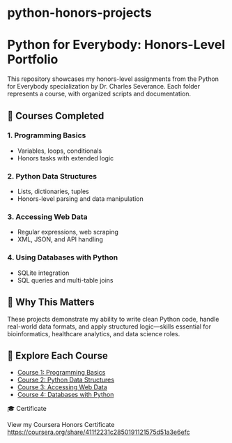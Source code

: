 # python-honors-projects

# Python for Everybody: Honors-Level Portfolio

This repository showcases my honors-level assignments from the Python for Everybody specialization by Dr. Charles Severance. Each folder represents a course, with organized scripts and documentation.

## 📘 Courses Completed

### 1. Programming Basics
- Variables, loops, conditionals
- Honors tasks with extended logic

### 2. Python Data Structures
- Lists, dictionaries, tuples
- Honors-level parsing and data manipulation

### 3. Accessing Web Data
- Regular expressions, web scraping
- XML, JSON, and API handling

### 4. Using Databases with Python
- SQLite integration
- SQL queries and multi-table joins

## 🧠 Why This Matters
These projects demonstrate my ability to write clean Python code, handle real-world data formats, and apply structured logic—skills essential for bioinformatics, healthcare analytics, and data science roles.

## 🔗 Explore Each Course
- [Course 1: Programming Basics](Course1_Programming_Basics/)
- [Course 2: Python Data Structures](Course2_Python_Data_Structures/)
- [Course 3: Accessing Web Data](Course3_Accessing_Web_Data/)
- [Course 4: Databases with Python](Course4_Databases_with_Python/)



🎓 Certificate

View my Coursera Honors Certificate 
https://coursera.org/share/411f2231c2850191121575d51a3e6efc
